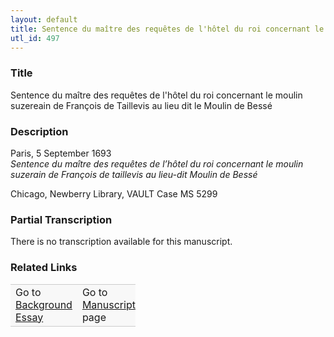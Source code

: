 ```yaml
---  
layout: default  
title: Sentence du maître des requêtes de l'hôtel du roi concernant le moulin suzereain de François de Taillevis au lieu dit le Moulin de Bessé  
utl_id: 497
---
```


### Title

Sentence du maître des requêtes de l'hôtel du roi concernant le moulin suzereain de François de Taillevis au lieu dit le Moulin de Bessé

### Description

<p>Paris, 5 September 1693<br /><em>Sentence du maître des requêtes de l’hôtel du roi concernant le moulin suzerain de François de taillevis au lieu-dit Moulin de Bessé</em></p>
<p>Chicago, Newberry Library, VAULT Case MS 5299</p>



### Partial Transcription

<p>There is no transcription available for this manuscript.</p>



### Related Links

<table border="0.5" cellpadding="1" cellspacing="1" style="width: 200px; background-color:#F8F8F8;">
    <tbody style="border-color:#ccc">
        <tr style="border-color:#ccc">
            <td>Go to <a href="https://centerfordigitalhumanities.github.io/Newberry-French-paleography/essay/497" target="_blank">Background Essay</a></td>
            <td>Go to <a href="https://centerfordigitalhumanities.github.io/Newberry-French-paleography/www/record.html?id=497" target="_blank">Manuscript</a> page</td>
        </tr>
    </tbody>
</table>
